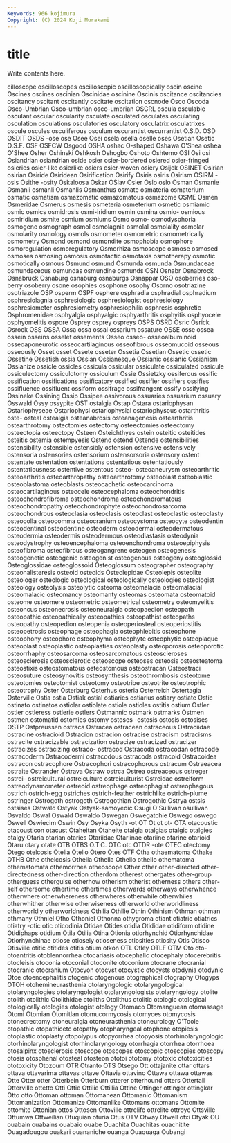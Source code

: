 ```yaml
---
Keywords: 966 kojimura
Copyright: (C) 2024 Koji Murakami
---
```


# title

Write contents here.



cilloscope
oscilloscopes oscilloscopic oscilloscopically oscin oscine Oscines oscines oscinian Oscinidae oscinine
Oscinis oscitance oscitancies oscitancy oscitant oscitantly oscitate oscitation oscnode Osco
Oscoda Osco-Umbrian Osco-umbrian osco-umbrian OSCRL oscula osculable osculant oscular oscularity
osculate osculated osculates osculating osculation osculations osculatories osculatory osculatrix osculatrixes
oscule oscules osculiferous osculum oscurantist oscurrantist O.S.D. OSD OSDIT OSDS
-ose ose Osee Osei osela osella oselle oses Osetian Osetic
O.S.F. OSF OSFCW Osgood OSHA oshac O-shaped Oshawa O'Shea oshea
O'Shee Osher Oshinski Oshkosh Oshogbo Oshoto Oshtemo OSI Osi osi
Osiandrian osiandrian oside osier osier-bordered osiered osier-fringed osieries osier-like osierlike
osiers osier-woven osiery Osijek OSINET Osirian osirian Osiride Osiridean Osirification
Osirify Osiris osiris Osirism OSIRM -osis Osithe -osity Oskaloosa Oskar
OSlav Osler Oslo oslo Osman Osmanie Osmanli osmanli Osmanlis Osmanthus
osmate osmateria osmaterium osmatic osmatism osmazomatic osmazomatous osmazome OSME Osmen
Osmeridae Osmerus osmesis osmeteria osmeterium osmetic osmiamic osmic osmics osmidrosis
osmi-iridium osmin osmina osmio- osmious osmiridium osmite osmium osmiums Osmo
osmo- osmodysphoria osmogene osmograph osmol osmolagnia osmolal osmolality osmolar osmolarity
osmology osmols osmometer osmometric osmometrically osmometry Osmond osmond osmondite osmophobia
osmophore osmoregulation osmoregulatory Osmorhiza osmoscope osmose osmosed osmoses osmosing osmosis
osmotactic osmotaxis osmotherapy osmotic osmotically osmous Osmund osmund Osmunda osmunda
Osmundaceae osmundaceous osmundas osmundine osmunds OSN Osnabr Osnabrock Osnabruck Osnaburg
osnaburg osnaburgs Osnappar OSO osoberries oso-berry osoberry osone osophies osophone
osophy Osorno osotriazine osotriazole OSP osperm OSPF osphere osphradia osphradial
osphradium osphresiolagnia osphresiologic osphresiologist osphresiology osphresiometer osphresiometry osphresiophilia osphresis osphretic
Osphromenidae osphyalgia osphyalgic osphyarthritis osphyitis osphyocele osphyomelitis ospore Osprey osprey
ospreys OSPS OSRD Osric Osrick Osrock OSS OSSA Ossa ossa
ossal ossarium ossature OSSE osse ossea ossein osseins osselet ossements
Osseo osseo- osseoalbuminoid osseoaponeurotic osseocartilaginous osseofibrous osseomucoid osseous osseously Osset
osset Ossete osseter Ossetia Ossetian Ossetic ossetic Ossetine Ossetish ossia
Ossian Ossianesque Ossianic ossianic Ossianism Ossianize ossicle ossicles ossicula ossicular
ossiculate ossiculated ossicule ossiculectomy ossiculotomy ossiculum Ossie Ossietzky ossiferous ossific
ossification ossifications ossificatory ossified ossifier ossifiers ossifies ossifluence ossifluent ossiform
ossifrage ossifrangent ossify ossifying Ossineke Ossining Ossip Ossipee ossivorous ossuaries
ossuarium ossuary Osswald Ossy ossypite OST ostalgia Ostap Ostara ostariophysan
Ostariophyseae Ostariophysi ostariophysial ostariophysous ostarthritis oste- osteal ostealgia osteanabrosis osteanagenesis
ostearthritis ostearthrotomy ostectomies ostectomy osteectomies osteectomy osteectopia osteectopy Osteen Osteichthyes
ostein osteitic osteitides osteitis ostemia ostempyesis Ostend ostend Ostende ostensibilities
ostensibility ostensible ostensibly ostension ostensive ostensively ostensoria ostensories ostensorium ostensorsoria
ostensory ostent ostentate ostentation ostentations ostentatious ostentatiously ostentatiousness ostentive ostentous
osteo- osteoaneurysm osteoarthritic osteoarthritis osteoarthropathy osteoarthrotomy osteoblast osteoblastic osteoblastoma osteoblasts
osteocachetic osteocarcinoma osteocartilaginous osteocele osteocephaloma osteochondritis osteochondrofibroma osteochondroma osteochondromatous osteochondropathy
osteochondrophyte osteochondrosarcoma osteochondrous osteoclasia osteoclasis osteoclast osteoclastic osteoclasty osteocolla osteocomma
osteocranium osteocystoma osteocyte osteodentin osteodentinal osteodentine osteoderm osteodermal osteodermatous osteodermia
osteodermis osteodermous osteodiastasis osteodynia osteodystrophy osteoencephaloma osteoenchondroma osteoepiphysis osteofibroma osteofibrous
osteogangrene osteogen osteogenesis osteogenetic osteogenic osteogenist osteogenous osteogeny osteoglossid Osteoglossidae
osteoglossoid Osteoglossum osteographer osteography osteohalisteresis osteoid osteoids Osteolepidae Osteolepis osteolite
osteologer osteologic osteological osteologically osteologies osteologist osteology osteolysis osteolytic osteoma
osteomalacia osteomalacial osteomalacic osteomancy osteomanty osteomas osteomata osteomatoid osteome osteomere
osteometric osteometrical osteometry osteomyelitis osteoncus osteonecrosis osteoneuralgia osteopaedion osteopath osteopathic
osteopathically osteopathies osteopathist osteopaths osteopathy osteopedion osteopenia osteoperiosteal osteoperiostitis osteopetrosis
osteophage osteophagia osteophlebitis osteophone osteophony osteophore osteophyma osteophyte osteophytic osteoplaque
osteoplast osteoplastic osteoplasties osteoplasty osteoporosis osteoporotic osteorrhaphy osteosarcoma osteosarcomatous osteoscleroses
osteosclerosis osteosclerotic osteoscope osteoses osteosis osteosteatoma osteostixis osteostomatous osteostomous osteostracan
Osteostraci osteosuture osteosynovitis osteosynthesis osteothrombosis osteotome osteotomies osteotomist osteotomy osteotribe
osteotrite osteotrophic osteotrophy Oster Osterburg Osterhus osteria Osterreich Ostertagia Osterville
Ostia ostia Ostiak ostial ostiaries ostiarius ostiary ostiate Ostic ostinato
ostinatos ostiolar ostiolate ostiole ostioles ostitis ostium Ostler ostler ostleress
ostlerie ostlers Ostmannic ostmark ostmarks Ostmen ostmen ostomatid ostomies ostomy
ostoses -ostosis ostosis ostosises OSTP Ostpreussen ostraca Ostracea ostracean ostraceous
Ostraciidae ostracine ostracioid Ostracion ostracion ostracise ostracism ostracisms ostracite ostracizable
ostracization ostracize ostracized ostracizer ostracizes ostracizing ostraco- ostracod Ostracoda ostracodan
ostracode ostracoderm Ostracodermi ostracodous ostracods ostracoid Ostracoidea ostracon ostracophore Ostracophori
ostracophorous ostracum Ostraeacea ostraite Ostrander Ostrava Ostraw ostrca Ostrea ostreaceous
ostreger ostrei- ostreicultural ostreiculture ostreiculturist Ostreidae ostreiform ostreodynamometer ostreoid ostreophage
ostreophagist ostreophagous ostrich ostrich-egg ostriches ostrich-feather ostrichlike ostrich-plume ostringer Ostrogoth
ostrogoth Ostrogothian Ostrogothic Ostrya ostsis ostsises Ostwald Ostyak Ostyak-samoyedic Osugi
O'Sullivan osullivan Osvaldo Oswal Oswald Oswaldo Oswegan Oswegatchie Oswego oswego
Oswell Oswiecim Oswin Osy Osyka Osyth -ot OT Ot ot
ot- OTA otacoustic otacousticon otacust Otaheitan Otaheite otalgia otalgias otalgic
otalgies otalgy Otaria otarian otaries Otariidae Otariinae otariine otarine otarioid
Otaru otary otate OTB OTBS O.T.C. OTC otc OTDR -ote
OTEC otectomy Otego otelcosis Otelia Otello Otero Otes OTF Otha
othaematoma Othake OTHB Othe othelcosis Othelia Othella Othello othello othematoma
othematomata othemorrhea otheoscope Other other other-directed other-directedness other-direction otherdom otherest
othergates other-group otherguess otherguise otherhow otherism otherist otherness others other-self
othersome othertime othertimes otherwards otherways otherwhence otherwhere otherwhereness otherwheres otherwhile
otherwhiles otherwhither otherwise otherwiseness otherworld otherworldliness otherworldly otherworldness Othilia Othilie
Othin Othinism Othman othman othmany Othniel Otho Othoniel Othonna othygroma
otiant otiatric otiatrics otiatry -otic otic oticodinia Otidae Otides otidia
Otididae otidiform otidine Otidiphaps otidium Otila Otilia Otina Otionia otiorhynchid
Otiorhynchidae Otiorhynchinae otiose otiosely otioseness otiosities otiosity Otis Otisco Otisville
otitic otitides otitis otium otkon OTL Otley OTLF OTM Oto
oto- otoantritis otoblennorrhea otocariasis otocephalic otocephaly otocerebritis otocleisis otoconia otoconial
otoconite otoconium otocrane otocranial otocranic otocranium Otocyon otocyst otocystic otocysts
otodynia otodynic Otoe otoencephalitis otogenic otogenous otographical otography Otogyps OTOH
otohemineurasthenia otolaryngologic otolaryngological otolaryngologies otolaryngologist otolaryngologists otolaryngology otolite otolith otolithic
Otolithidae otoliths Otolithus otolitic otologic otological otologically otologies otologist otology
Otomaco Otomanguean otomassage Otomi Otomian Otomitlan otomucormycosis otomyces otomycosis otonecrectomy
otoneuralgia otoneurasthenia otoneurology O'Toole otopathic otopathicetc otopathy otopharyngeal otophone otopiesis
otoplastic otoplasty otopolypus otopyorrhea otopyosis otorhinolaryngologic otorhinolaryngologist otorhinolaryngology otorrhagia otorrhea
otorrhoea otosalpinx otosclerosis otoscope otoscopes otoscopic otoscopies otoscopy otosis otosphenal
otosteal otosteon ototoi ototomy ototoxic ototoxicities ototoxicity Otozoum OTR Otranto
OTS Otsego Ott ottajanite ottar ottars ottava ottavarima ottavas ottave
Ottavia ottavino Ottawa ottawa ottawas Otte Otter otter Otterbein Otterburn
otterer otterhound otters Ottertail Otterville ottetto Otti Ottie Ottilie Ottillia
Ottine Ottinger ottinger ottingkar Otto otto Ottoman ottoman Ottomanean Ottomanic
Ottomanism Ottomanization Ottomanize Ottomanlike Ottomans ottomans Ottomite ottomite Ottonian ottos
Ottosen Ottoville ottrelife ottrelite ottroye Ottsville Ottumwa Ottweilian Otuquian oturia
Otus OTV Otway Otwell otxi Otyak OU ouabain ouabains ouabaio
ouabe Ouachita Ouachitas ouachitite Ouagadougou ouakari ouananiche ouanga Ouaquaga Oubangi
